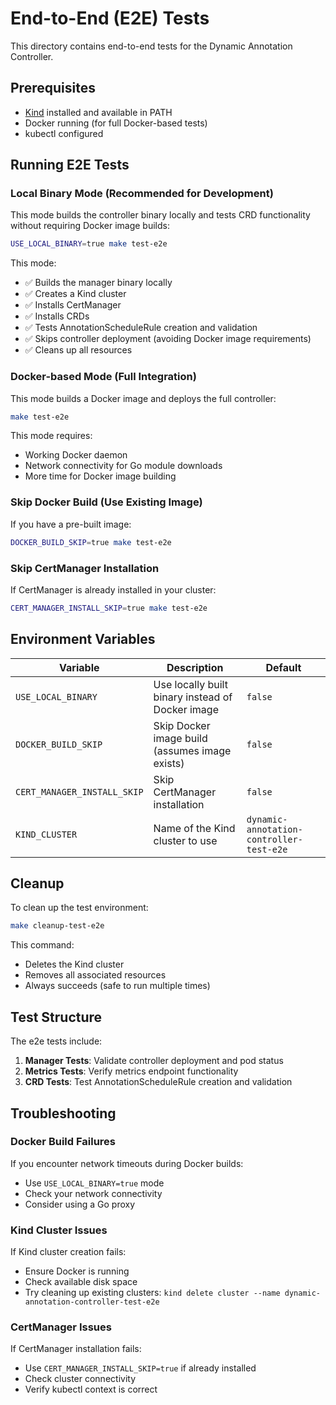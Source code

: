 # End-to-End (E2E) Tests

This directory contains end-to-end tests for the Dynamic Annotation Controller.

## Prerequisites

- [Kind](https://kind.sigs.k8s.io/) installed and available in PATH
- Docker running (for full Docker-based tests)
- kubectl configured

## Running E2E Tests

### Local Binary Mode (Recommended for Development)

This mode builds the controller binary locally and tests CRD functionality without requiring Docker image builds:

```bash
USE_LOCAL_BINARY=true make test-e2e
```

This mode:
- ✅ Builds the manager binary locally
- ✅ Creates a Kind cluster
- ✅ Installs CertManager
- ✅ Installs CRDs
- ✅ Tests AnnotationScheduleRule creation and validation
- ✅ Skips controller deployment (avoiding Docker image requirements)
- ✅ Cleans up all resources

### Docker-based Mode (Full Integration)

This mode builds a Docker image and deploys the full controller:

```bash
make test-e2e
```

This mode requires:
- Working Docker daemon
- Network connectivity for Go module downloads
- More time for Docker image building

### Skip Docker Build (Use Existing Image)

If you have a pre-built image:

```bash
DOCKER_BUILD_SKIP=true make test-e2e
```

### Skip CertManager Installation

If CertManager is already installed in your cluster:

```bash
CERT_MANAGER_INSTALL_SKIP=true make test-e2e
```

## Environment Variables

| Variable | Description | Default |
|----------|-------------|---------|
| `USE_LOCAL_BINARY` | Use locally built binary instead of Docker image | `false` |
| `DOCKER_BUILD_SKIP` | Skip Docker image build (assumes image exists) | `false` |
| `CERT_MANAGER_INSTALL_SKIP` | Skip CertManager installation | `false` |
| `KIND_CLUSTER` | Name of the Kind cluster to use | `dynamic-annotation-controller-test-e2e` |

## Cleanup

To clean up the test environment:

```bash
make cleanup-test-e2e
```

This command:
- Deletes the Kind cluster
- Removes all associated resources
- Always succeeds (safe to run multiple times)

## Test Structure

The e2e tests include:

1. **Manager Tests**: Validate controller deployment and pod status
2. **Metrics Tests**: Verify metrics endpoint functionality
3. **CRD Tests**: Test AnnotationScheduleRule creation and validation

## Troubleshooting

### Docker Build Failures

If you encounter network timeouts during Docker builds:
- Use `USE_LOCAL_BINARY=true` mode
- Check your network connectivity
- Consider using a Go proxy

### Kind Cluster Issues

If Kind cluster creation fails:
- Ensure Docker is running
- Check available disk space
- Try cleaning up existing clusters: `kind delete cluster --name dynamic-annotation-controller-test-e2e`

### CertManager Issues

If CertManager installation fails:
- Use `CERT_MANAGER_INSTALL_SKIP=true` if already installed
- Check cluster connectivity
- Verify kubectl context is correct
